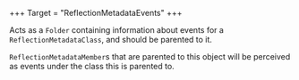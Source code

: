 +++
Target = "ReflectionMetadataEvents"
+++

Acts as a `Folder` containing information about events for a `ReflectionMetadataClass`, and should be parented to it.`ReflectionMetadataMember`s that are parented to this object will be perceived as events under the class this is parented to.